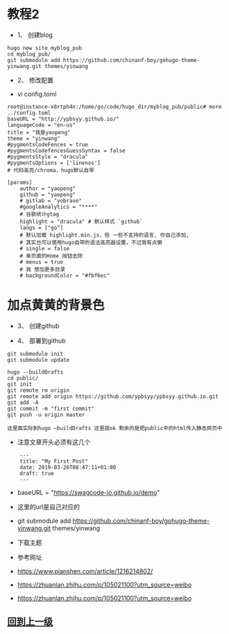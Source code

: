 

# 教程2




+ 1、	创建blog

```
hugo new site myblog_pub
cd myblog_pub/
git submodule add https://github.com/chinanf-boy/gohugo-theme-yinwang.git themes/yinwang
```

+ 2、	修改配置

+ vi config.toml

```
root@instance-x8rtph4n:/home/go/code/hugo_dir/myblog_pub/public# more ../config.toml 
baseURL = "http://ypbsyy.github.io/"
languageCode = "en-us"
title = "我是yaopeng"
theme = "yinwang"
#pygmentsCodeFences = true
#pygmentsCodefencesGuessSyntax = false
#pygmentsStyle = "dracula"
#pygmentsOptions = ['linenos']
# 代码高亮/chroma，hugo默认自带

```
 
```
[params]
    author = "yaopeng"
    github = "yaopeng"
    # gitlab = "yobrave"
    #googleAnalytics = "****"
    # 谷歌统计gtag
    highlight = "dracula" # 默认样式 `github`
    langs = ["go"]
    # 默认加载 highlight.min.js，但 一些不支持的语言, 你自己添加,
    # 其实也可以使用hugo自带的语法高亮器设置，不过我有点懒
    # single = false
    # 单页面的Home 按钮去除
    # menus = true
    # 我 想加更多目录
    # backgroundColor = "#fbf6ec"
```

# 加点黄黄的背景色

+ 3、	创建github
 

+ 4、	部署到github

```
git submodule init
git submodule update
```
 
```
hugo --buildDrafts
cd public/
git init
git remote rm origin 
git remote add origin https://github.com/ypbsyy/ypbsyy.github.io.git
git add -A
git commit -m "first commit"
git push -u origin master

这里面实际到hugo –buildDrafts 这里就ok 剩余的是把public中的html传入静态网页中
```

+ 注意文章开头必须有这几个

```
    ---
    title: "My First Post"
    date: 2019-03-26T08:47:11+01:00
    draft: true
    ---
```

+ baseURL = "https://swagcode-io.github.io/demo"

+ 这里的url是自己对应的

+ git submodule add https://github.com/chinanf-boy/gohugo-theme-yinwang.git themes/yinwang

+ 下载主题

+ 参考网址
+ https://www.pianshen.com/article/1216214802/

+ https://zhuanlan.zhihu.com/p/105021100?utm_source=weibo

+ https://zhuanlan.zhihu.com/p/105021100?utm_source=weibo






## [回到上一级](../index.md)